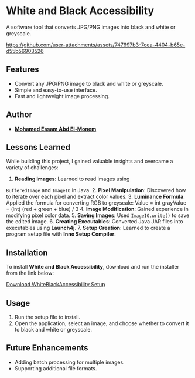 # White and Black Accessibility

A software tool that converts JPG/PNG images into black and white or greyscale.

https://github.com/user-attachments/assets/747697b3-7cea-4404-b65e-d55b56903526

## Features

- Convert any JPG/PNG image to black and white or greyscale.
- Simple and easy-to-use interface.
- Fast and lightweight image processing.

## Author

- [**Mohamed Essam Abd El-Monem**](https://github.com/MohamedEMonem)

## Lessons Learned

While building this project, I gained valuable insights and overcame a variety of challenges:

1. **Reading Images**: Learned to read images using 


`BufferedImage` and `ImageIO` in Java.
2. **Pixel Manipulation**: Discovered how to iterate over each pixel and extract color values.
3. **Luminance Formula**: Applied the formula for converting RGB to greyscale: Value = int grayValue = (int) (red +
   green + blue) / 3
4. **Image Modification**: Gained experience in modifying pixel color data.
5. **Saving Images**: Used `ImageIO.write()` to save the edited image.
6. **Creating Executables**: Converted Java JAR files into executables using **Launch4j**.
7. **Setup Creation**: Learned to create a program setup file with **Inno Setup Compiler**.

## Installation

To install **White and Black Accessibility**, download and run the installer from the link below:

[Download WhiteBlackAccessibility Setup](https://github.com/MohamedEMonem/WhiteBlackAccessibility/releases/download/WhiteBlackAccessibility/WhiteBlackAccessibilitySetup.exe)

## Usage

1. Run the setup file to install.
2. Open the application, select an image, and choose whether to convert it to black and white or greyscale.

## Future Enhancements

- Adding batch processing for multiple images.
- Supporting additional file formats.
